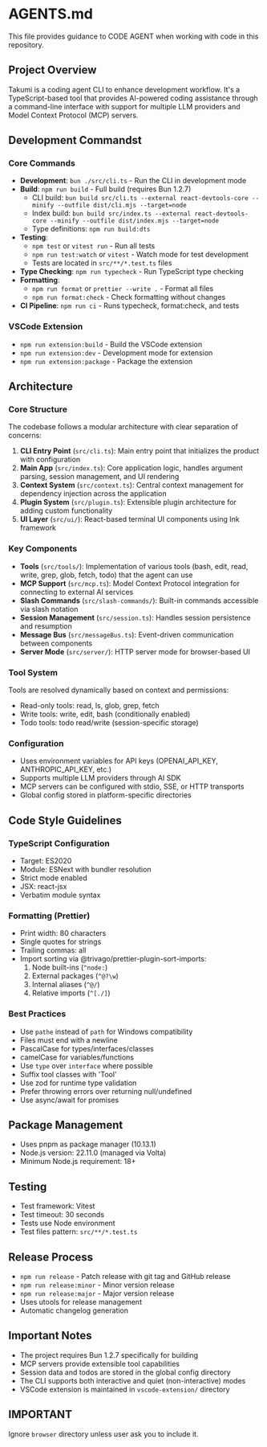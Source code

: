 # AGENTS.md

This file provides guidance to CODE AGENT when working with code in this repository.

## Project Overview

Takumi is a coding agent CLI to enhance development workflow. It's a TypeScript-based tool that provides AI-powered coding assistance through a command-line interface with support for multiple LLM providers and Model Context Protocol (MCP) servers.

## Development Commandst

### Core Commands
- **Development**: `bun ./src/cli.ts` - Run the CLI in development mode
- **Build**: `npm run build` - Full build (requires Bun 1.2.7)
  - CLI build: `bun build src/cli.ts --external react-devtools-core --minify --outfile dist/cli.mjs --target=node`
  - Index build: `bun build src/index.ts --external react-devtools-core --minify --outfile dist/index.mjs --target=node`
  - Type definitions: `npm run build:dts`
- **Testing**: 
  - `npm test` or `vitest run` - Run all tests
  - `npm run test:watch` or `vitest` - Watch mode for test development
  - Tests are located in `src/**/*.test.ts` files
- **Type Checking**: `npm run typecheck` - Run TypeScript type checking
- **Formatting**: 
  - `npm run format` or `prettier --write .` - Format all files
  - `npm run format:check` - Check formatting without changes
- **CI Pipeline**: `npm run ci` - Runs typecheck, format:check, and tests

### VSCode Extension
- `npm run extension:build` - Build the VSCode extension
- `npm run extension:dev` - Development mode for extension
- `npm run extension:package` - Package the extension

## Architecture

### Core Structure
The codebase follows a modular architecture with clear separation of concerns:

1. **CLI Entry Point** (`src/cli.ts`): Main entry point that initializes the product with configuration
2. **Main App** (`src/index.ts`): Core application logic, handles argument parsing, session management, and UI rendering
3. **Context System** (`src/context.ts`): Central context management for dependency injection across the application
4. **Plugin System** (`src/plugin.ts`): Extensible plugin architecture for adding custom functionality
5. **UI Layer** (`src/ui/`): React-based terminal UI components using Ink framework

### Key Components

- **Tools** (`src/tools/`): Implementation of various tools (bash, edit, read, write, grep, glob, fetch, todo) that the agent can use
- **MCP Support** (`src/mcp.ts`): Model Context Protocol integration for connecting to external AI services
- **Slash Commands** (`src/slash-commands/`): Built-in commands accessible via slash notation
- **Session Management** (`src/session.ts`): Handles session persistence and resumption
- **Message Bus** (`src/messageBus.ts`): Event-driven communication between components
- **Server Mode** (`src/server/`): HTTP server mode for browser-based UI

### Tool System
Tools are resolved dynamically based on context and permissions:
- Read-only tools: read, ls, glob, grep, fetch
- Write tools: write, edit, bash (conditionally enabled)
- Todo tools: todo read/write (session-specific storage)

### Configuration
- Uses environment variables for API keys (OPENAI_API_KEY, ANTHROPIC_API_KEY, etc.)
- Supports multiple LLM providers through AI SDK
- MCP servers can be configured with stdio, SSE, or HTTP transports
- Global config stored in platform-specific directories

## Code Style Guidelines

### TypeScript Configuration
- Target: ES2020
- Module: ESNext with bundler resolution
- Strict mode enabled
- JSX: react-jsx
- Verbatim module syntax

### Formatting (Prettier)
- Print width: 80 characters
- Single quotes for strings
- Trailing commas: all
- Import sorting via @trivago/prettier-plugin-sort-imports:
  1. Node built-ins (`^node:`)
  2. External packages (`^@?\w`)
  3. Internal aliases (`^@/`)
  4. Relative imports (`^[./]`)

### Best Practices
- Use `pathe` instead of `path` for Windows compatibility
- Files must end with a newline
- PascalCase for types/interfaces/classes
- camelCase for variables/functions
- Use `type` over `interface` where possible
- Suffix tool classes with 'Tool'
- Use zod for runtime type validation
- Prefer throwing errors over returning null/undefined
- Use async/await for promises

## Package Management
- Uses pnpm as package manager (10.13.1)
- Node.js version: 22.11.0 (managed via Volta)
- Minimum Node.js requirement: 18+

## Testing
- Test framework: Vitest
- Test timeout: 30 seconds
- Tests use Node environment
- Test files pattern: `src/**/*.test.ts`

## Release Process
- `npm run release` - Patch release with git tag and GitHub release
- `npm run release:minor` - Minor version release
- `npm run release:major` - Major version release
- Uses utools for release management
- Automatic changelog generation

## Important Notes
- The project requires Bun 1.2.7 specifically for building
- MCP servers provide extensible tool capabilities
- Session data and todos are stored in the global config directory
- The CLI supports both interactive and quiet (non-interactive) modes
- VSCode extension is maintained in `vscode-extension/` directory

## IMPORTANT

Ignore `browser` directory unless user ask you to include it.
